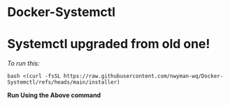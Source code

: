 # Docker-Systemctl
# Systemctl upgraded from old one!

_To run this:_

`bash <(curl -fsSL https://raw.githubusercontent.com/nwyman-wq/Docker-Systemctl/refs/heads/main/installer)`

**Run Using the Above command**
